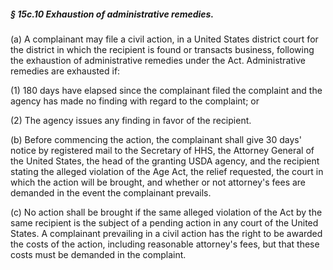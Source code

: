 ##### § 15c.10 Exhaustion of administrative remedies. #####

(a) A complainant may file a civil action, in a United States district court for the district in which the recipient is found or transacts business, following the exhaustion of administrative remedies under the Act. Administrative remedies are exhausted if:

(1) 180 days have elapsed since the complainant filed the complaint and the agency has made no finding with regard to the complaint; or

(2) The agency issues any finding in favor of the recipient.

(b) Before commencing the action, the complainant shall give 30 days' notice by registered mail to the Secretary of HHS, the Attorney General of the United States, the head of the granting USDA agency, and the recipient stating the alleged violation of the Age Act, the relief requested, the court in which the action will be brought, and whether or not attorney's fees are demanded in the event the complainant prevails.

(c) No action shall be brought if the same alleged violation of the Act by the same recipient is the subject of a pending action in any court of the United States. A complainant prevailing in a civil action has the right to be awarded the costs of the action, including reasonable attorney's fees, but that these costs must be demanded in the complaint.